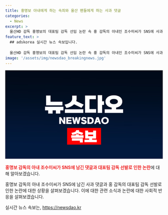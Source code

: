 ```yaml
---
title: 홍명보 아내에게 하는 속죄와 울산 팬들에게 하는 사과 댓글
categories:
  - News
excerpt: >
  울산HD 감독 홍명보의 대표팀 감독 선임 논란 속 홍 감독의 아내인 조수미씨가 SNS에 사과 댓글을 남기며 수습에 나섰다. 팬들의 우려와 아쉬움이 담긴 댓글에 응답하며 사과와 속죄의 뜻을 밝혔고, 홍 감독의 축구 삶의 새로운 도전에 대한 의지를 피력했다. 이에, 홍 감독의 이적에 대한 반발과 관련하여 아내의 행동이 이슈 되고 있으며, 관심이 집중되고 있다.
feature_text: >
  ## adskorea 실시간 뉴스 속보입니다.

  울산HD 감독 홍명보의 대표팀 감독 선임 논란 속 홍 감독의 아내인 조수미씨가 SNS에 사과 댓글을 남기며 수습에 나섰다. 팬들의 우려와 아쉬움이 담긴 댓글에 응답하며 사과와 속죄의 뜻을 밝혔고, 홍 감독의 축구 삶의 새로운 도전에 대한 의지를 피력했다. 이에, 홍 감독의 이적에 대한 반발과 관련하여 아내의 행동이 이슈 되고 있으며, 관심이 집중되고 있다.
image: '/assets/img/newsdao_breakingnews.jpg'
---
```


<p><img src="/assets/img/newsdao_breakingnews.jpg" alt="adskorea 속보" /></p>

<p><b><span style="color: #ee2323;">홍명보 감독의 아내 조수미씨가 SNS에 남긴 댓글과 대표팀 감독 선발로 인한 논란</span></b>에 대해 알아보겠습니다.</p>

<p>홍명보 감독의 아내 조수미씨가 SNS에 남긴 사과 댓글과 홍 감독의 대표팀 감독 선발로 인한 논란에 대한 상황을 살펴보겠습니다. 이에 대한 관련 소식과 논란에 대한 사회적 반응을 살펴보겠습니다.</p>
실시간 뉴스 속보는, <a href="https://newsdao.kr" rel="dofollow">https://newsdao.kr</a>


